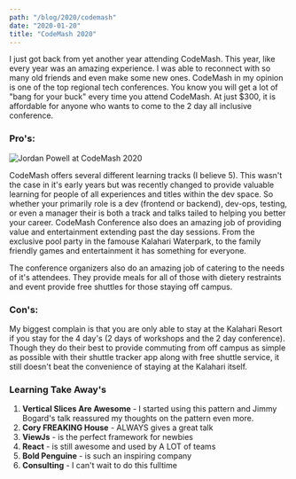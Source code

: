 ```yaml
---
path: "/blog/2020/codemash"
date: "2020-01-20"
title: "CodeMash 2020"
---
```


I just got back from yet another year attending CodeMash. This year, 
like every year was an amazing experience. I was able to reconnect with
so many old friends and even make some new ones. CodeMash in my opinion 
is one of the top regional tech conferences. You know you will get 
a lot of "bang for your buck" every time you attend CodeMash. At just $300,
it is affordable for anyone who wants to come to the 2 day all inclusive
conference. 

### Pro's:

<img src="https://scontent-iad3-1.xx.fbcdn.net/v/t1.0-9/82545411_618840511991401_2572299580506898432_o.jpg?_nc_cat=111&_nc_ohc=EwNP8-u1MlkAX8mSs7G&_nc_ht=scontent-iad3-1.xx&oh=370ecd831bdc91bfe2d922e43df848de&oe=5EDB7256" class="image right" alt="Jordan Powell at CodeMash 2020" />

CodeMash offers several different learning tracks (I believe 5). This wasn't
the case in it's early years but was recently changed to provide valuable
learning for people of all experiences and titles within the dev space. So whether
your primarily role is a dev (frontend or backend), dev-ops, testing, or even a manager
their is both a track and talks tailed to helping you better your career. CodeMash Conference
also does an amazing job of providing value and entertainment extending
past the day sessions. From the exclusive pool party in the famouse Kalahari Waterpark, to 
the family friendly games and entertainment it has something for everyone. 

The conference organizers also do an amazing job of catering to the needs of it's attendees.
They provide meals for all of those with dietery restraints and event provide free shuttles
for those staying off campus.

### Con's:
My biggest complain is that you are only able to stay at the Kalahari Resort if you stay
for the 4 day's (2 days of workshops and the 2 day conference). Though they do their
best to provide commuting from off campus as simple as possible with their shuttle tracker
app along with free shuttle service, it still doesn't beat the convenience of staying 
at the Kalahari itself.

### Learning Take Away's
1. **Vertical Slices Are Awesome** - I started using this pattern and Jimmy Bogard's talk reassured my thoughts on the pattern even more. 
2. **Cory FREAKING House** -  ALWAYS gives a great talk
3. **ViewJs** - is the perfect framework for newbies
4. **React** - is still awesome and used by A LOT of teams
5. **Bold Penguine** - is such an inspiring company
6. **Consulting** - I can't wait to do this fulltime
